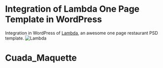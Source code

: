 # Integration of Lambda One Page Template in WordPress
Integration in WordPress of [Lambda](https://www.oxygenna.com/freebies/free-one-page-psd-template), an awesome one page restaurant PSD template.
![Lambda](https://raw.githubusercontent.com/bdebot-dev/wordpress_theme_lambda/master/screenshot.png)
# Cuada_Maquette
